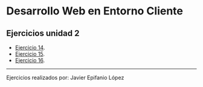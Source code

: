 # Desarrollo Web en Entorno Cliente

## Ejercicios unidad 2

- [Ejercicio 14](Ejercicio14/main.js).
- [Ejercicio 15](Ejercicio15/main.js).
- [Ejercicio 16](Ejercicio16/main.js).


-----
Ejercicios realizados por: Javier Epifanio López